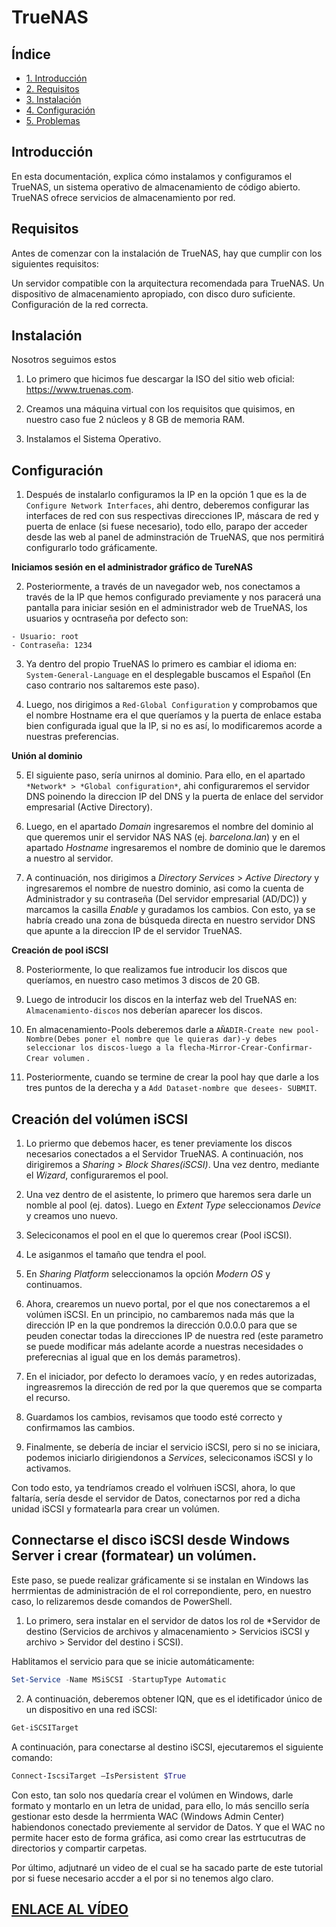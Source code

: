 # TrueNAS


## Índice

- [1. Introducción](#introducción)
- [2. Requisitos](#requisitos)
- [3. Instalación](#instalación)
- [4. Configuración](#configuración)
- [5. Problemas](#problemas-conocidos)


## Introducción

En esta documentación, explica cómo instalamos y configuramos el TrueNAS, un sistema operativo de almacenamiento de código abierto. TrueNAS ofrece servicios de almacenamiento por red.

## Requisitos

Antes de comenzar con la instalación de TrueNAS, hay que cumplir con los siguientes requisitos:

Un servidor compatible con la arquitectura recomendada para TrueNAS.
Un dispositivo de almacenamiento apropiado, con disco duro suficiente.
Configuración de la red correcta.

## Instalación

Nosotros seguimos estos 
  1. Lo primero que hicimos fue descargar la ISO del sitio web oficial: https://www.truenas.com.

  2. Creamos una máquina virtual con los requisitos que quisimos, en nuestro caso fue 2 núcleos y 8 GB de memoria RAM.

  3. Instalamos el Sistema Operativo.
  

## Configuración

  1. Después de instalarlo configuramos la IP en la opción 1 que es la de `Configure Network Interfaces`, ahi dentro, deberemos configurar las interfaces de red con sus respectivas direcciones IP, máscara de red y puerta de enlace (si fuese necesario), todo ello, parapo der acceder desde las web al panel de adminstración de TrueNAS, que nos permitirá configurarlo todo gráficamente.

  **Iniciamos sesión en el administrador gráfico de TureNAS**

  2. Posteriormente, a través de un navegador web, nos conectamos a través de la IP que hemos configurado previamente y nos paracerá una pantalla para iniciar sesión en el administrador web de TrueNAS, los usuarios y ocntraseña por defecto son:

    - Usuario: root
    - Contraseña: 1234

  3. Ya dentro del propio TrueNAS lo primero es cambiar el idioma en: `System-General-Language` en el desplegable buscamos el Español (En caso contrario nos saltaremos este paso).

  4. Luego, nos dirigimos a `Red-Global Configuration` y comprobamos que el nombre Hostname era el que queríamos y la puerta de enlace estaba bien configurada igual que la IP, si no es así, lo modificaremos acorde a nuestras preferencias.

  **Unión al dominio**

  5. El siguiente paso, sería unirnos al dominio. Para ello, en el apartado `*Network* > *Global configuration*`, ahi configuraremos el servidor DNS poinendo la direccion IP del DNS y la puerta de enlace del servidor empresarial (Active Directory).

  6. Luego, en el apartado *Domain* ingresaremos el nombre del dominio al que queremos unir el servidor NAS NAS (ej. *barcelona.lan*) y en el apartado *Hostname* ingresaremos el nombre de dominio que le daremos a nuestro al servidor.

  7. A continuación, nos dirigimos a *Directory Services* > *Active Directory* y ingresaremos el nombre de nuestro dominio, asi como la cuenta de Administrador y su contraseña (Del servidor empresarial (AD/DC)) y marcamos la casilla *Enable* y guradamos los cambios. Con esto, ya se habría creado una zona de búsqueda directa en nuestro servidor DNS que apunte a la direccion IP de el servidor TrueNAS.

  **Creación de pool iSCSI**

  8. Posteriormente, lo que realizamos fue introducir los discos que queríamos, en nuestro caso metimos 3 discos de 20 GB.

  9. Luego de introducir los discos en la interfaz web del TrueNAS en: `Almacenamiento-discos` nos deberían aparecer los discos.

  10. En almacenamiento-Pools deberemos darle a `AÑADIR-Create new pool-Nombre(Debes poner el nombre que le quieras dar)-y debes seleccionar los discos-luego a la flecha-Mirror-Crear-Confirmar-Crear volumen` .

  11. Posteriormente, cuando se termine de crear la pool hay que darle a los tres puntos de la derecha y a `Add Dataset-nombre que desees- SUBMIT`.

## Creación del volúmen iSCSI

  1. Lo priermo que debemos hacer, es tener previamente los discos necesarios conectados a el Servidor TrueNAS. A continuación, nos dirigiremos a *Sharing* > *Block Shares(iSCSI)*. Una vez dentro, mediante el *Wizard*, configuraremos el pool.

  2. Una vez dentro de el asistente, lo primero que haremos sera darle un nomble al pool (ej. datos). Luego en *Extent Type* seleccionamos *Device* y creamos uno nuevo.

  3. Seleciconamos el pool en el que lo queremos crear (Pool iSCSI).

  4. Le asiganmos el tamaño que tendra el pool.

  5. En *Sharing Platform* seleccionamos la opción *Modern OS* y continuamos.

  6. Ahora, crearemos un nuevo portal, por el que nos conectaremos a el volúmen iSCSI. En un principio, no cambaremos nada más que la dirección IP en la que pondremos la dirección 0.0.0.0 para que se peuden conectar todas la direcciones IP de nuestra red (este parametro se puede modificar más adelante acorde a nuestras necesidades o preferecnias al igual que en los demás parametros).

  7. En el iniciador, por defecto lo deramoes vacío, y en redes autorizadas, ingreasremos la dirección de red por la que queremos que se comparta el recurso.

  8. Guardamos los cambios, revisamos que toodo esté correcto y confirmamos las cambios.

  9. Finalmente, se debería de inciar el servicio iSCSI, pero si no se iniciara, podemos iniciarlo dirigiendonos a *Services*, seleciconamos iSCSI y lo activamos.

  Con todo esto, ya tendríamos creado el volḿuen iSCSI, ahora, lo que faltaría, sería desde el servidor de Datos, conectarnos por red a dicha unidad iSCSI y formatearla para crear un volúmen.

  ## Connectarse el disco iSCSI desde Windows Server i crear (formatear) un volúmen.

  Este paso, se puede realizar gráficamente si se instalan en Windows las herrmientas de administración de el rol correpondiente, pero, en nuestro caso, lo relizaremos desde comandos de PowerShell.

  1. Lo primero, sera instalar en el servidor de datos los rol de *Servidor de destino (Servicios de archivos y almacenamiento > Servicios iSCSI y archivo > Servidor del destino i SCSI).

  Hablitamos el servicio para que se inicie automáticamente:

  ```powershell
  Set-Service -Name MSiSCSI -StartupType Automatic
  ```

  2. A continuación, deberemos obtener IQN, que es el idetificador único de un dispositivo en una red iSCSI:

  ```powershell 
  Get-iSCSITarget
  ```

  A continuación, para conectarse al destino iSCSI, ejecutaremos el siguiente comando:

  ```powershell
  Connect-IscsiTarget –IsPersistent $True
  ```

Con esto, tan solo nos quedaría crear el volúmen en Windows, darle formato y montarlo en un letra de unidad, para ello, lo más sencillo sería gestionar esto desde la herrmienta WAC (Windows Admin Center) habiendonos conectado previemente al servidor de Datos. Y que el WAC no permite hacer esto de forma gráfica, asi como crear las estrtucutras de directorios y compartir carpetas.

Por último, adjutnaré un video de el cual se ha sacado parte de este tutorial por si fuese necesario accder a el por si no tenemos algo claro.

## [ENLACE AL VÍDEO](../Videos/04.%20TrueNAS%20-%20Configuraci%C3%B3n%20de%20iSCSI.mp4)
